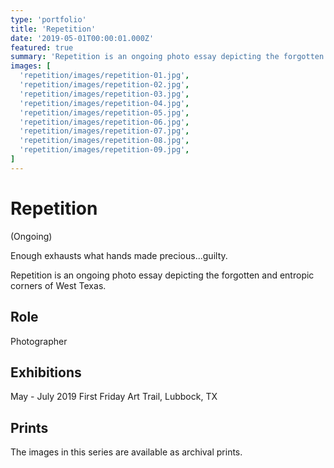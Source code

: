 ```yaml
---
type: 'portfolio'
title: 'Repetition'
date: '2019-05-01T00:00:01.000Z'
featured: true
summary: 'Repetition is an ongoing photo essay depicting the forgotten and entropic corners of West Texas.'
images: [
  'repetition/images/repetition-01.jpg',
  'repetition/images/repetition-02.jpg',
  'repetition/images/repetition-03.jpg',
  'repetition/images/repetition-04.jpg',
  'repetition/images/repetition-05.jpg',
  'repetition/images/repetition-06.jpg',
  'repetition/images/repetition-07.jpg',
  'repetition/images/repetition-08.jpg',
  'repetition/images/repetition-09.jpg',
]
---
```


# Repetition

(Ongoing)

Enough exhausts what hands made precious...guilty.

Repetition is an ongoing photo essay depicting the forgotten and entropic corners of West Texas.

## Role

Photographer

## Exhibitions

May - July 2019 First Friday Art Trail, Lubbock, TX

## Prints

The images in this series are available as archival prints.

